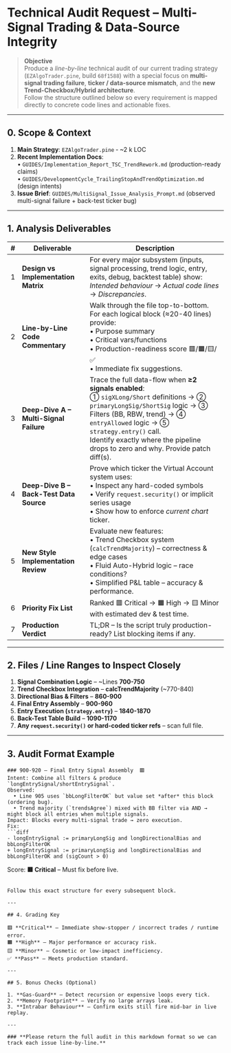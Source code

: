 # Technical Audit Request – **Multi-Signal Trading & Data-Source Integrity**

> **Objective**  
> Produce a *line-by-line* technical audit of our current trading strategy (`EZAlgoTrader.pine`, build `68f1588`) with a special focus on **multi-signal trading failure**, **ticker / data-source mismatch**, and the **new Trend-Checkbox/Hybrid architecture**.  
> Follow the structure outlined below so every requirement is mapped directly to concrete code lines and actionable fixes.

---

## 0. Scope & Context

1. **Main Strategy**: `EZAlgoTrader.pine` ‑ ~2 k LOC  
2. **Recent Implementation Docs**:  
   • `GUIDES/Implementation_Report_TSC_TrendRework.md` (production-ready claims)  
   • `GUIDES/DevelopmentCycle_TrailingStopAndTrendOptimization.md` (design intents)  
3. **Issue Brief**: `GUIDES/MultiSignal_Issue_Analysis_Prompt.md` (observed multi-signal failure + back-test ticker bug)

---

## 1. Analysis Deliverables

| # | Deliverable | Description |
|---|-------------|-------------|
| 1 | **Design vs Implementation Matrix** | For every major subsystem (inputs, signal processing, trend logic, entry, exits, debug, backtest table) show: *Intended behaviour* → *Actual code lines* → *Discrepancies*. |
| 2 | **Line-by-Line Code Commentary** | Walk through the file top-to-bottom. For each logical block (≈20-40 lines) provide:<br>• Purpose summary<br>• Critical vars/functions<br>• Production-readiness score 🟥/🟧/🟨/✅<br>• Immediate fix suggestions. |
| 3 | **Deep-Dive A – Multi-Signal Failure** | Trace the full data-flow when **≥2 signals enabled**:<br>① `sigXLong/Short` definitions → ② `primaryLongSig/ShortSig` logic → ③ Filters (BB, RBW, trend) → ④ `entryAllowed` logic → ⑤ `strategy.entry()` call.<br>Identify exactly where the pipeline drops to zero and why. Provide patch diff(s). |
| 4 | **Deep-Dive B – Back-Test Data Source** | Prove which ticker the Virtual Account system uses:<br>• Inspect any hard-coded symbols<br>• Verify `request.security()` or implicit series usage<br>• Show how to enforce *current chart* ticker. |
| 5 | **New Style Implementation Review** | Evaluate new features:<br>• Trend Checkbox system (`calcTrendMajority`) – correctness & edge cases<br>• Fluid Auto-Hybrid logic – race conditions?<br>• Simplified P&L table – accuracy & performance. |
| 6 | **Priority Fix List** | Ranked 🟥 Critical → 🟧 High → 🟨 Minor with estimated dev & test time. |
| 7 | **Production Verdict** | TL;DR – Is the script truly production-ready? List blocking items if any. |

---

## 2. Files / Line Ranges to Inspect Closely

1. **Signal Combination Logic** – ~Lines **700-750**  
2. **Trend Checkbox Integration** – **calcTrendMajority** (~770-840)  
3. **Directional Bias & Filters** – **860-900**  
4. **Final Entry Assembly** – **900-960**  
5. **Entry Execution (`strategy.entry`)** – **1840-1870**  
6. **Back-Test Table Build** – **1090-1170**  
7. **Any `request.security()` or hard-coded ticker refs** – scan full file.

---

## 3. Audit Format Example

```
### 900-920 – Final Entry Signal Assembly  🟥
Intent: Combine all filters & produce `longEntrySignal/shortEntrySignal`.
Observed:
  • Line 905 uses `bbLongFilterOK` but value set *after* this block (ordering bug).
  • Trend majority (`trendsAgree`) mixed with BB filter via AND → might block all entries when multiple signals.
Impact: Blocks every multi-signal trade → zero execution.
Fix:
```diff
- longEntrySignal := primaryLongSig and longDirectionalBias and bbLongFilterOK
+ longEntrySignal := primaryLongSig and longDirectionalBias and bbLongFilterOK and (sigCount > 0)
```

Score: **🟥 Critical** – Must fix before live.
```

Follow this exact structure for every subsequent block.

---

## 4. Grading Key

🟥 **Critical** – Immediate show-stopper / incorrect trades / runtime error.  
🟧 **High** – Major performance or accuracy risk.  
🟨 **Minor** – Cosmetic or low-impact inefficiency.  
✅ **Pass** – Meets production standard.

---

## 5. Bonus Checks (Optional)

1. **Gas-Guard** – Detect recursion or expensive loops every tick.  
2. **Memory Footprint** – Verify no large arrays leak.  
3. **Intrabar Behaviour** – Confirm exits still fire mid-bar in live replay.

---

### **Please return the full audit in this markdown format so we can track each issue line-by-line.**
